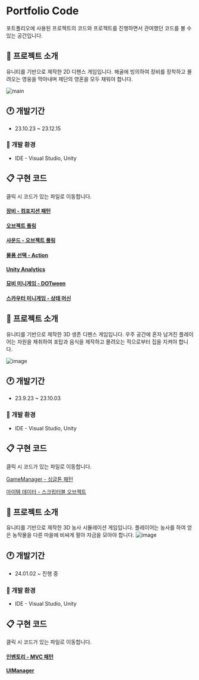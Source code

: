 # Portfolio Code
포트폴리오에 사용된 프로젝트의 코드와 프로젝트를 진행하면서 관여했던 코드를 볼 수 있는 공간입니다.



 ## :pushpin: 프로젝트 소개
유니티를 기반으로 제작한 2D 디펜스 게임입니다. 해골에 빙의하여 장비를 장착하고 몰려오는 영웅을 막아내며 제단의 영혼을 모두 채워야 합니다.

![main](https://github.com/tjdgh7419/Algorithm/assets/70570791/c192bcea-133f-4810-a09e-31db89aeeecc)


## :clock1: 개발기간
- 23.10.23 ~ 23.12.15

### :hammer: 개발 환경 
- IDE - Visual Studio, Unity

## :clipboard: 구현 코드
클릭 시 코드가 있는 파일로 이동합니다.
####  [장비 - 컴포지션 패턴](https://github.com/tjdgh7419/Portfolio_Code/tree/main/GhostOnly/Equipment)

#### [오브젝트 풀링](https://github.com/tjdgh7419/Portfolio_Code/tree/main/GhostOnly/ObjectPoolling)

#### [사운드 - 오브젝트 풀링](https://github.com/tjdgh7419/Portfolio_Code/tree/main/GhostOnly/Sound)

#### [물품 선택 - Action](https://github.com/tjdgh7419/Portfolio_Code/tree/main/GhostOnly/SelectItem)

#### [Unity Analytics](https://github.com/tjdgh7419/Portfolio_Code/tree/main/GhostOnly/Analytics)

#### [묘비 미니게임 - DOTween](https://github.com/tjdgh7419/Portfolio_Code/tree/main/GhostOnly/StartCatch(GraveStone))

#### [스카우터 미니게임 - 상태 머신](https://github.com/tjdgh7419/Portfolio_Code/tree/main/GhostOnly/ScouterStateMachine)


## :pushpin: 프로젝트 소개
유니티를 기반으로 제작한 3D 생존 디펜스 게임입니다. 우주 공간에 혼자 남겨진 플레이어는 자원을 채취하여 포탑과 음식을 제작하고 몰려오는 적으로부터 집을 지켜야 합니다.

![image](https://github.com/tjdgh7419/Algorithm/assets/70570791/fee0be24-5547-48f6-902e-b00239ad047b)

## :clock1: 개발기간
- 23.9.23 ~ 23.10.03

### :hammer: 개발 환경 
- IDE - Visual Studio, Unity

## :clipboard: 구현 코드
클릭 시 코드가 있는 파일로 이동합니다.

[GameManager - 싱글톤 패턴](https://github.com/tjdgh7419/Portfolio_Code/tree/main/SafeHome/Managers/GameManager)

[아이템 데이터 - 스크립터블 오브젝트](https://github.com/tjdgh7419/Portfolio_Code/tree/main/SafeHome/ItemData)


 ## :pushpin: 프로젝트 소개
유니티를 기반으로 제작한 3D 농사 시뮬레이션 게임입니다. 플레이어는 농사를 하여 얻은 농작물을 다른 마을에 비싸게 팔아 자금을 모아야 합니다. 
![image](https://github.com/tjdgh7419/Algorithm/assets/70570791/a96bde3a-1daa-4e48-8029-35baec37182c)


## :clock1: 개발기간
- 24.01.02 ~ 진행 중 

### :hammer: 개발 환경 
- IDE - Visual Studio, Unity

## :clipboard: 구현 코드
클릭 시 코드가 있는 파일로 이동합니다.

#### [인벤토리 - MVC 패턴](https://github.com/tjdgh7419/Portfolio_Code/tree/main/ProjectN/Inventory)

#### [UIManager](https://github.com/tjdgh7419/Portfolio_Code/tree/main/ProjectN/UIManager)
